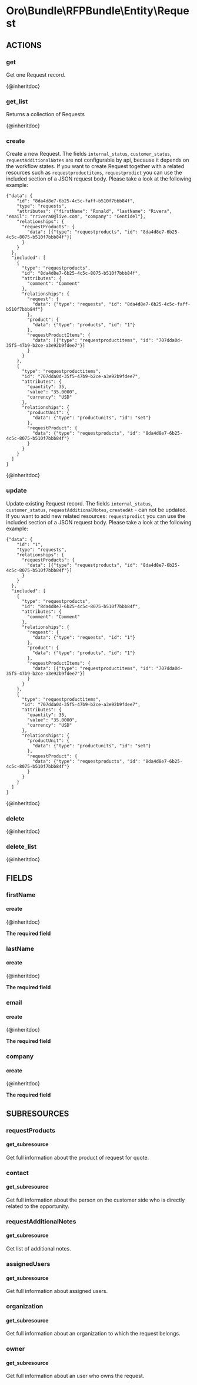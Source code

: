 # Oro\Bundle\RFPBundle\Entity\Request

## ACTIONS

### get

Get one Request record.

{@inheritdoc}

### get_list

Returns a collection of Requests

{@inheritdoc}

### create

Create a new Request. The fields `internal_status`, `customer_status`, `requestAdditionalNotes` are not configurable 
by api, because it depends on the workflow states. If you want to create Request together with a related resources such as
`requestproductitems`, `requestprodict` you can use the included section of a JSON request body. 
Please take a look at the following example:

```
{"data": {
    "id": "8da4d8e7-6b25-4c5c-faff-b510f7bbb84f",
    "type": "requests",
    "attributes": {"firstName": "Ronald", "lastName": "Rivera", "email": "rrivera0@live.com", "company": "Centidel"},
    "relationships": {
      "requestProducts": {
        "data": [{"type": "requestproducts", "id": "8da4d8e7-6b25-4c5c-8075-b510f7bbb84f"}]
      }
    }
  },
  "included": [
    {
      "type": "requestproducts",
      "id": "8da4d8e7-6b25-4c5c-8075-b510f7bbb84f",
      "attributes": {
        "comment": "Comment"
      },
      "relationships": {
        "request": {
          "data": {"type": "requests", "id": "8da4d8e7-6b25-4c5c-faff-b510f7bbb84f"}
        },
        "product": {
          "data": {"type": "products", "id": "1"}
        },
        "requestProductItems": {
          "data": [{"type": "requestproductitems", "id": "707dda0d-35f5-47b9-b2ce-a3e92b9fdee7"}]
        }
      }
    },
    {
      "type": "requestproductitems",
      "id": "707dda0d-35f5-47b9-b2ce-a3e92b9fdee7",
      "attributes": {
        "quantity": 35,
        "value": "35.0000",
        "currency": "USD"
      },
      "relationships": {
        "productUnit": {
          "data": {"type": "productunits", "id": "set"}
        },
        "requestProduct": {
          "data": {"type": "requestproducts", "id": "8da4d8e7-6b25-4c5c-8075-b510f7bbb84f"}
        }
      }
    }
  ]
}
```

{@inheritdoc}

### update

Update existing Request record. The fields `internal_status`, `customer_status`, `requestAdditionalNotes`, 
`createdAt` - can not be updated. If you want to add new related resources: `requestprodict` you can use the included
section of a JSON request body. Please take a look at the following example:


```
{"data": {
    "id": "1",
    "type": "requests",
    "relationships": {
      "requestProducts": {
        "data": [{"type": "requestproducts", "id": "8da4d8e7-6b25-4c5c-8075-b510f7bbb84f"}]
      }
    }
  },
  "included": [
    {
      "type": "requestproducts",
      "id": "8da4d8e7-6b25-4c5c-8075-b510f7bbb84f",
      "attributes": {
        "comment": "Comment"
      },
      "relationships": {
        "request": {
          "data": {"type": "requests", "id": "1"}
        },
        "product": {
          "data": {"type": "products", "id": "1"}
        },
        "requestProductItems": {
          "data": [{"type": "requestproductitems", "id": "707dda0d-35f5-47b9-b2ce-a3e92b9fdee7"}]
        }
      }
    },
    {
      "type": "requestproductitems",
      "id": "707dda0d-35f5-47b9-b2ce-a3e92b9fdee7",
      "attributes": {
        "quantity": 35,
        "value": "35.0000",
        "currency": "USD"
      },
      "relationships": {
        "productUnit": {
          "data": {"type": "productunits", "id": "set"}
        },
        "requestProduct": {
          "data": {"type": "requestproducts", "id": "8da4d8e7-6b25-4c5c-8075-b510f7bbb84f"}
        }
      }
    }
  ]
}
```

{@inheritdoc}

### delete

{@inheritdoc}

### delete_list

{@inheritdoc}

## FIELDS

### firstName

#### create

{@inheritdoc}

**The required field**

### lastName

#### create

{@inheritdoc}

**The required field**

### email

#### create

{@inheritdoc}

**The required field**

### company

#### create

{@inheritdoc}

**The required field**

## SUBRESOURCES

### requestProducts

#### get_subresource

Get full information about the product of request for quote.

### contact

#### get_subresource

Get full information about the person on the customer side who is directly related to the opportunity.

### requestAdditionalNotes

#### get_subresource

Get list of additional notes.

### assignedUsers

#### get_subresource

Get full information about assigned users.

### organization

#### get_subresource

Get full information about an organization to which the request belongs.

### owner

#### get_subresource

Get full information about an user who owns the request.
